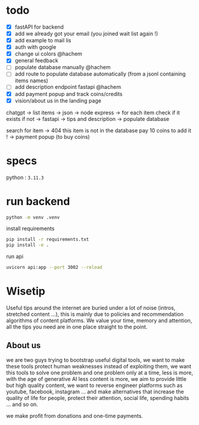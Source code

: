 # todo

- [x] fastAPI for backend
- [x] add we already got your email (you joined wait list again !)
- [x] add example to mail lis
- [x] auth with google
- [x] change ui colors @hachem
- [x] general feedback
- [ ] populate database manually @hachem
- [ ] add route to populate database automatically (from a jsonl containing items names)
- [ ] add description endpoint fastapi @hachem
- [x] add payment popup and track coins/credits
- [x] vision/about us in the landing page

chatgpt -> list items -> json -> node express -> for each item check if it exists if not -> fastapi -> tips and description -> populate database

search for item -> 404 this item is not in the database pay 10 coins to add it ! -> payment popup (to buy coins)

# specs

python : `3.11.3`

# run backend

```bash
python -m venv .venv
```

install requirements

```bash
pip install -r requirements.txt
pip install -e .
```

run api

```bash
uvicorn api:app --port 3002 --reload
```

# Wisetip

Useful tips around the internet are buried under a lot of noise (intros, stretched content ...), this is mainly due to policies and recommendation algorithms of content platforms.
We value your time, memory and attention, all the tips you need are in one place straight to the point.

## About us

we are two guys trying to bootstrap useful digital tools,
we want to make these tools protect human weaknesses instead of exploiting them,
we want this tools to solve one problem and one problem only at a time,
less is more, with the age of generative AI less content is more, we aim to provide little but high quality content,
we want to reverse engineer platforms such as youtube, facebook, instagram ... and make alternatives that increase the quality of life for people, protect their attention, social life, spending habits ... and so on.

we make profit from donations and one-time payments.
